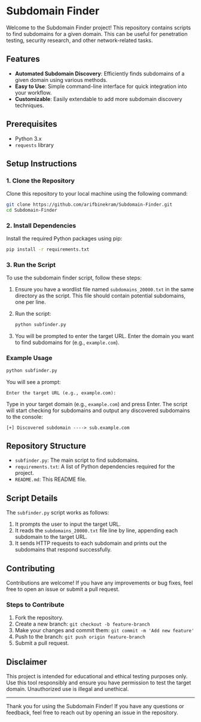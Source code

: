 # Subdomain Finder

Welcome to the Subdomain Finder project! This repository contains scripts to find subdomains for a given domain. This can be useful for penetration testing, security research, and other network-related tasks.

## Features

- **Automated Subdomain Discovery**: Efficiently finds subdomains of a given domain using various methods.
- **Easy to Use**: Simple command-line interface for quick integration into your workflow.
- **Customizable**: Easily extendable to add more subdomain discovery techniques.

## Prerequisites

- Python 3.x
- `requests` library

## Setup Instructions

### 1. Clone the Repository

Clone this repository to your local machine using the following command:
```sh
git clone https://github.com/arifbinekram/Subdomain-Finder.git
cd Subdomain-Finder
```

### 2. Install Dependencies

Install the required Python packages using pip:
```sh
pip install -r requirements.txt
```

### 3. Run the Script

To use the subdomain finder script, follow these steps:

1. Ensure you have a wordlist file named `subdomains_20000.txt` in the same directory as the script. This file should contain potential subdomains, one per line.
2. Run the script:
   ```sh
   python subfinder.py
   ```

3. You will be prompted to enter the target URL. Enter the domain you want to find subdomains for (e.g., `example.com`).

### Example Usage

```sh
python subfinder.py
```

You will see a prompt:
```
Enter the target URL (e.g., example.com):
```
Type in your target domain (e.g., `example.com`) and press Enter. The script will start checking for subdomains and output any discovered subdomains to the console:
```
[+] Discovered subdomain ----> sub.example.com
```

## Repository Structure

- `subfinder.py`: The main script to find subdomains.
- `requirements.txt`: A list of Python dependencies required for the project.
- `README.md`: This README file.

## Script Details

The `subfinder.py` script works as follows:

1. It prompts the user to input the target URL.
2. It reads the `subdomains_20000.txt` file line by line, appending each subdomain to the target URL.
3. It sends HTTP requests to each subdomain and prints out the subdomains that respond successfully.

## Contributing

Contributions are welcome! If you have any improvements or bug fixes, feel free to open an issue or submit a pull request.

### Steps to Contribute

1. Fork the repository.
2. Create a new branch: `git checkout -b feature-branch`
3. Make your changes and commit them: `git commit -m 'Add new feature'`
4. Push to the branch: `git push origin feature-branch`
5. Submit a pull request.


## Disclaimer

This project is intended for educational and ethical testing purposes only. Use this tool responsibly and ensure you have permission to test the target domain. Unauthorized use is illegal and unethical.

---

Thank you for using the Subdomain Finder! If you have any questions or feedback, feel free to reach out by opening an issue in the repository.
